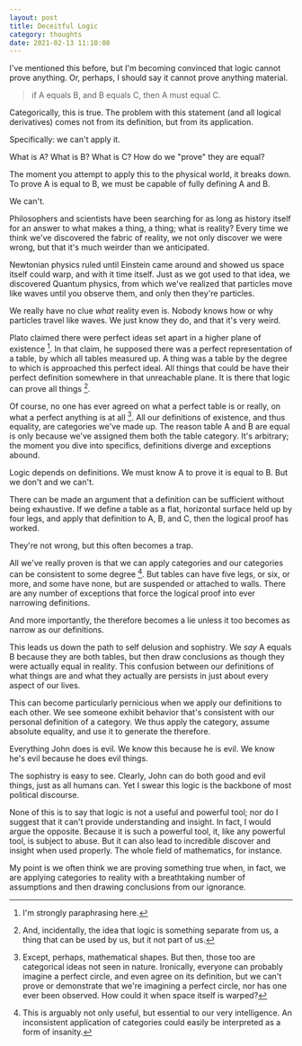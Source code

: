 ```yaml
---
layout: post
title: Deceitful Logic
category: thoughts
date: 2021-02-13 11:10:08
---
```


I've mentioned this before, but I'm becoming convinced that logic cannot prove anything. Or, perhaps, I should say it cannot prove anything material.

> if A equals B, and B equals C, then A must equal C.

Categorically, this is true. The problem with this statement (and all logical derivatives) comes not from its definition, but from its application.

Specifically: we can't apply it.

What is A? What is B? What is C? How do we "prove" they are equal?

The moment you attempt to apply this to the physical world, it breaks down. To prove A is equal to B, we must be capable of fully defining A and B.

We can't.

<!--more-->

Philosophers and scientists have been searching for as long as history itself for an answer to what makes a thing, a thing; what is reality? Every time we think we've discovered the fabric of reality, we not only discover we were wrong, but that it's much weirder than we anticipated. 

Newtonian physics ruled until Einstein came around and showed us space itself could warp, and with it time itself. Just as we got used to that idea, we discovered Quantum physics, from which we've realized that particles move like waves until you observe them, and only then they're particles. 

We really have no clue _what_ reality even is. Nobody knows how or why particles travel like waves. We just know they do, and that it's very weird.

Plato claimed there were perfect ideas set apart in a higher plane of existence [^1]. In that claim, he supposed there was a perfect representation of a table, by which all tables measured up. A thing was a table by the degree to which is approached this perfect ideal. All things that could be have their perfect definition somewhere in that unreachable plane. It is there that logic can prove all things [^2].

Of course, no one has ever agreed on what a perfect table is or really, on what a perfect anything is at all [^3]. All our definitions of existence, and thus equality, are categories we've made up. The reason table A and B are equal is only because we've assigned them both the table category. It's arbitrary; the moment you dive into specifics, definitions diverge and exceptions abound.

Logic depends on definitions. We must know A to prove it is equal to B. But we don't and we can't. 

There can be made an argument that a definition can be sufficient without being exhaustive. If we define a table as a flat, horizontal surface held up by four legs, and apply that definition to A, B, and C, then the logical proof has worked.

They're not wrong, but this often becomes a trap.

All we've really proven is that we can apply categories and our categories can be consistent to some degree [^4]. But tables can have five legs, or six, or more, and some have none, but are suspended or attached to walls. There are any number of exceptions that force the logical proof into ever narrowing definitions.

And more importantly, the therefore becomes a lie unless it too becomes as narrow as our definitions.

This leads us down the path to self delusion and sophistry. We _say_ A equals B because they are both tables, but then draw conclusions as though they were actually equal in reality. This confusion between our definitions of what things are and what they actually are persists in just about every aspect of our lives.

This can become particularly pernicious when we apply our definitions to each other. We see someone exhibit behavior that's consistent with our personal definition of a category. We thus apply the category, assume absolute equality, and use it to generate the therefore.

Everything John does is evil. We know this because he is evil. We know he's evil because he does evil things.

The sophistry is easy to see. Clearly, John can do both good and evil things, just as all humans can. Yet I swear this logic is the backbone of most political discourse.

None of this is to say that logic is not a useful and powerful tool; nor do I suggest that it can't provide understanding and insight. In fact, I would argue the opposite. Because it is such a powerful tool, it, like any powerful tool, is subject to abuse. But it can also lead to incredible discover and insight when used properly. The whole field of mathematics, for instance.

My point is we often think we are proving something true when, in fact, we are applying categories to reality with a breathtaking number of assumptions and then drawing conclusions from our ignorance.


[^1]: I'm strongly paraphrasing here.
[^2]: And, incidentally, the idea that logic is something separate from us, a thing that can be used by us, but it not part of us. 
[^3]: Except, perhaps, mathematical shapes. But then, those too are categorical ideas not seen in nature. Ironically, everyone can probably imagine a perfect circle, and even agree on its definition, but we can't prove or demonstrate that we're imagining a perfect circle, nor has one ever been observed. How could it when space itself is warped? 
[^4]: This is arguably not only useful, but essential to our very intelligence. An inconsistent application of categories could easily be interpreted as a form of insanity. 
